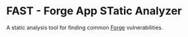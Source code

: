 # FAST - Forge App STatic Analyzer

A static analysis tool for finding common [Forge][1] vulnerabilities.

[1]: <https://developer.atlassian.com/platform/forge> "Forge platform"
